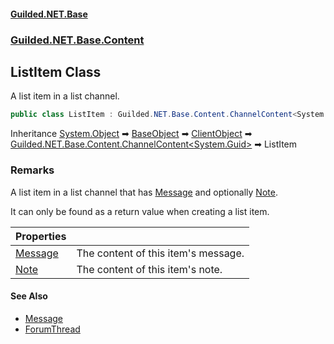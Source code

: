 
#### [Guilded.NET.Base](Guilded_NET_Base 'Guilded_NET_Base')
### [Guilded.NET.Base.Content](Guilded_NET_Base#Guilded_NET_Base_Content 'Guilded.NET.Base.Content')
## ListItem Class
A list item in a list channel.  
```csharp
public class ListItem : Guilded.NET.Base.Content.ChannelContent<System.Guid>
```

Inheritance [System.Object](https://docs.microsoft.com/en-us/dotnet/api/System.Object 'System.Object') &#x27A1; [BaseObject](BaseObject 'Guilded.NET.Base.BaseObject') &#x27A1; [ClientObject](ClientObject 'Guilded.NET.Base.ClientObject') &#x27A1; [Guilded.NET.Base.Content.ChannelContent&lt;](ChannelContent_T_ 'Guilded.NET.Base.Content.ChannelContent&lt;T&gt;')[System.Guid](https://docs.microsoft.com/en-us/dotnet/api/System.Guid 'System.Guid')[&gt;](ChannelContent_T_ 'Guilded.NET.Base.Content.ChannelContent&lt;T&gt;') &#x27A1; ListItem  
### Remarks
A list item in a list channel that has [Message](ListItem_Message 'Guilded.NET.Base.Content.ListItem.Message') and optionally [Note](ListItem_Note 'Guilded.NET.Base.Content.ListItem.Note').



It can only be found as a return value when creating a list item.

| Properties | |
| :--- | :--- |
| [Message](ListItem_Message 'Guilded.NET.Base.Content.ListItem.Message') | The content of this item's message.<br/> |
| [Note](ListItem_Note 'Guilded.NET.Base.Content.ListItem.Note') | The content of this item's note.<br/> |

#### See Also
- [Message](ListItem_Message 'Guilded.NET.Base.Content.ListItem.Message')
- [ForumThread](ForumThread 'Guilded.NET.Base.Content.ForumThread')
